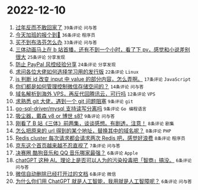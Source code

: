 # 2022-12-10

1. [过年反而不敢回家了](https://www.v2ex.com/t/901483) `39条评论` `问与答`
1. [今天加班的报个到🙋‍](https://www.v2ex.com/t/901489) `36条评论` `程序员`
1. [买不到布洛芬怎么办](https://www.v2ex.com/t/901507) `33条评论` `问与答`
1. [三体动画马上在 b 站首播，还有不到一个小时，看了下 pv，感觉和小说差别很大](https://www.v2ex.com/t/901482) `25条评论` `分享发现`
1. [防止 PayPal 风控经验分享](https://www.v2ex.com/t/901493) `24条评论` `分享发现`
1. [求问各位大佬如何选择学习用的发行版](https://www.v2ex.com/t/901479) `22条评论` `Linux`
1. [js 判断 id 改变 input 中 value 的部分内容，怎么弄啊。](https://www.v2ex.com/t/901476) `17条评论` `JavaScript`
1. [你们都是如何管理控制微信存储空间的？](https://www.v2ex.com/t/901478) `14条评论` `问与答`
1. [域名解析到海外 VPS，再反代回腾讯云，可行吗](https://www.v2ex.com/t/901494) `12条评论` `VPS`
1. [求熟悉 git 大佬，遇到一个 git 问题阻塞](https://www.v2ex.com/t/901504) `9条评论` `git`
1. [go-sql-driver/mysql 支持读写分离吗](https://www.v2ex.com/t/901500) `9条评论` `Go 编程语言`
1. [吸尘器，戴森 v8 or 博世 s8?](https://www.v2ex.com/t/901485) `9条评论` `问与答`
1. [刚看了 B 站《三体》前两集，谈谈感想。有剧透，注意！](https://www.v2ex.com/t/901528) `8条评论` `剧集`
1. [怎么把原来的 url 得到的某个地址，替换其中的域名呢？](https://www.v2ex.com/t/901497) `8条评论` `PHP`
1. [Redis cluster 每次请求都会请求两次 Redis 吧，感觉好浪费](https://www.v2ex.com/t/901488) `8条评论` `程序员`
1. [京东这个首页越来越不忍直视了](https://www.v2ex.com/t/901514) `7条评论` `问与答`
1. [决赛圈 酷狗音乐和 QQ 音乐哪家最强？](https://www.v2ex.com/t/901523) `6条评论` `Apple`
1. [chatGPT 这种 AI。理论上是否可以人为的污染投毒把「智商」搞没。](https://www.v2ex.com/t/901521) `6条评论` `问与答`
1. [微信自动删除已经打开过的文档](https://www.v2ex.com/t/901480) `6条评论` `微信`
1. [为什么你们用 ChatGPT 就是人工智能，我用就是人工智障呢？](https://www.v2ex.com/t/901477) `6条评论` `问与答`
